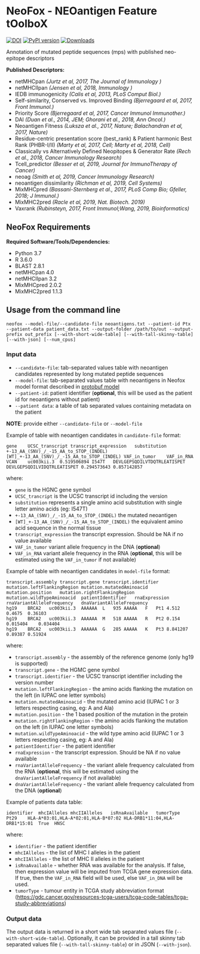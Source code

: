 # NeoFox - NEOantigen Feature tOolboX

[![DOI](https://zenodo.org/badge/294667387.svg)](https://zenodo.org/badge/latestdoi/294667387)
[![PyPI version](https://badge.fury.io/py/neofox.svg)](https://badge.fury.io/py/neofox)
[![Downloads](https://crate.io/packages/neofox)](https://crate.io/packages/neofox)


Annotation of mutated peptide sequences (mps) with published neo-epitope descriptors

**Published Descriptors:**
- netMHCpan *(Jurtz et al, 2017, The Journal of Immunology )*  
- netMHCIIpan *(Jensen et al, 2018, Immunology )*  
- IEDB immunogenicity *(Calis et al, 2013, PLoS Comput Biol.)*  
- Self-similarity, Conserved vs. Improved Binding  *(Bjerregaard et al, 2017, Front Immunol.)*  
- Priority Score *(Bjerregaard et al, 2017, Cancer Immunol Immunother.)*  
- DAI *(Duan et al., 2014, JEM; Ghorani et al., 2018, Ann Oncol.)*  
- Neoantigen Fitness *(Luksza et al., 2017, Nature; Balachandran et al, 2017, Nature)*  
- Residue-centric presentation score (best_rank) & Patient harmonic Best Rank (PHBR-I/II) *(Marty et al, 2017, Cell; Marty et al, 2018, Cell)*  
- Classically vs Alternatively Defined Neopitopes & Generator Rate *(Rech et al., 2018, Cancer Immunology Research)*  
- Tcell_predictor *(Besser et al, 2019, Journal for ImmunoTherapy of Cancer)*  
- neoag *(Smith et al, 2019, Cancer Immunology Research)*
- neoantigen dissimilarity *(Richman et al, 2019, Cell Systems)*
- MixMHCpred *(Bassani-Sternberg et al., 2017, PLoS Comp Bio; Gfeller, 2018; J Immunol.)*
- MixMHC2pred *(Racle et al, 2019, Nat. Biotech. 2019)*
- Vaxrank *(Rubinsteyn, 2017, Front Immunol;Wang, 2019, Bioinformatics)*

## NeoFox Requirements
 
**Required Software/Tools/Dependencies:**  
- Python 3.7
- R 3.6.0
- BLAST 2.8.1
- netMHCpan 4.0
- netMHCIIpan 3.2
- MixMHCpred 2.0.2
- MixMHC2pred 1.1.3


## Usage from the command line

```
neofox --model-file/--candidate-file neoantigens.txt --patient-id Ptx --patient-data patient_data.txt --output-folder /path/to/out --output-prefix out_prefix [--with-short-wide-table] [--with-tall-skinny-table] [--with-json] [--num_cpus]
```

### Input data

- `--candidate-file`: tab-separated values table with neoantigen candidates represented by long mutated peptide sequences
- `--model-file`: tab-separated values table with neoantigens in Neofox model format described in [protobuf model](neofox/model/neoantigen.proto)
- `--patient-id`: patient identifier (**optional**, this will be used as the patient id for neoantigens without patient)
- `--patient data`: a table of tab separated values containing metadata on the patient

**NOTE**: provide either `--candidate-file` or `--model-file`

Example of table with neoantigen candidates in `candidate-file` format:
```
gene	UCSC_transcript	transcript_expression	substitution	+-13_AA_(SNV)_/_-15_AA_to_STOP_(INDEL)	[WT]_+-13_AA_(SNV)_/_-15_AA_to_STOP_(INDEL)	VAF_in_tumor	VAF_in_RNA
VCAN	uc003kii.3	0.519506894	I547T	DEVLGEPSQDILVTDQTRLEATISPET	DEVLGEPSQDILVIDQTRLEATISPET 0.294573643	0.857142857
```
where:
- `gene` is the HGNC gene symbol
- `UCSC_trancript` is the UCSC transcript id including the version
- `substitution` represents a single amino acid substitution with single letter amino acids (eg: I547T)
- `+-13_AA_(SNV)_/_-15_AA_to_STOP_(INDEL)` the mutated neoantigen
- `[WT]_+-13_AA_(SNV)_/_-15_AA_to_STOP_(INDEL)` the equivalent amino acid sequence in the normal tissue
- `transcript_expression` the transcript expression. Should be NA if no value available
- `VAF_in_tumor` variant allele frequency in the DNA (**optional**)
- `VAF_in_RNA` variant allele frequency in the RNA (**optional**, this will be estimated using the `VAF_in_tumor` if not available)

Example of table with neoantigen candidates in `model-file` format:
```
transcript.assembly	transcript.gene	transcript.identifier	mutation.leftFlankingRegion	mutation.mutatedAminoacid	mutation.position	mutation.rightFlankingRegion	mutation.wildTypeAminoacid	patientIdentifier   rnaExpression   rnaVariantAlleleFrequency   dnaVariantAlleleFrequency
hg19	BRCA2	uc003kii.3	AAAAAA	L	935	AAAAA	F	Pt1 4.512   0.4675  0.36103
hg19	BRCA2	uc003kii.3	AAAAAA	M	518	AAAAA	R	Pt2 0.154   0.015404    0.034404
hg19	BRCA2	uc003kii.3	AAAAAA	G	285	AAAAA	K	Pt3 8.841207    0.89387 0.51924
```
where:
- `transcript.assembly` - the assembly of the reference genome (only hg19 is supported)
- `transcript.gene` - the HGMC gene symbol
- `transcript.identifier` - the UCSC transcript identifier including the version number
- `mutation.leftFlankingRegion` - the amino acids flanking the mutation on the left (in IUPAC one letter symbols)
- `mutation.mutatedAminoacid` - the mutated amino acid (IUPAC 1 or 3 letters respecting casing, eg: A and Ala)
- `mutation.position` - the 1 based position of the mutation in the protein
- `mutation.rightFlankingRegion` - the amino acids flanking the mutation on the left (in IUPAC one letter symbols)
- `mutation.wildTypeAminoacid` - the wild type amino acid (IUPAC 1 or 3 letters respecting casing, eg: A and Ala)
- `patientIdentifier` - the patient identifier
- `rnaExpression` - the transcript expression. Should be NA if no value available
- `rnaVariantAlleleFrequency` - the variant allele frequency calculated from the RNA (**optional**, this will be estimated using the `dnaVariantAlleleFrequency` if not available)
- `dnaVariantAlleleFrequency` - the variant allele frequency calculated from the DNA (**optional**)

Example of patients data table:
```
identifier  mhcIAlleles mhcIIAlleles   isRnaAvailable   tumorType
Pt29    HLA-A*03:01,HLA-A*02:01,HLA-B*07:02 HLA-DRB1*11:04,HLA-DRB1*15:01  True  HNSC    
```
where:
- `identifier` - the patient identifier
- `mhcIAlleles` - the list of MHC I alleles in the patient
- `mhcIIAlleles` - the list of MHC II alleles in the patient
- `isRnaAvailable` - whether RNA was available for the analysis. If  false, then expression value will be imputed from TCGA gene expression data. If true, then the `VAF_in_RNA` field will be used, else `VAF_in_DNA` will be used.
- `tumorType` - tumour entity in TCGA study abbreviation format (https://gdc.cancer.gov/resources-tcga-users/tcga-code-tables/tcga-study-abbreviations)

### Output data

The output data is returned in a short wide tab separated values file (`--with-short-wide-table`). Optionally, it can be provided in a tall skinny tab separated values file (`--with-tall-skinny-table`) or in JSON (`--with-json`).
